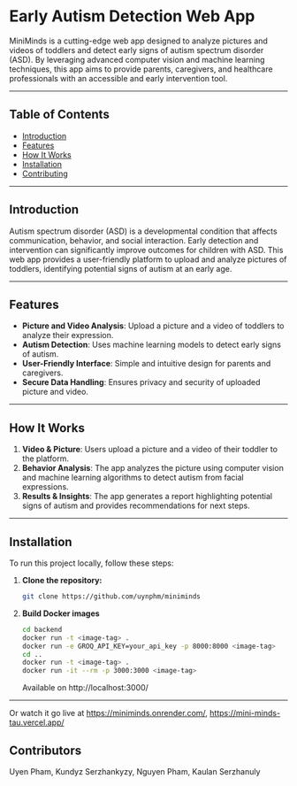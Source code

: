# Early Autism Detection Web App

MiniMinds is a cutting-edge web app designed to analyze pictures and videos of toddlers and detect early signs of autism spectrum disorder (ASD). By leveraging advanced computer vision and machine learning techniques, this app aims to provide parents, caregivers, and healthcare professionals with an accessible and early intervention tool.

---

## Table of Contents
- [Introduction](#introduction)
- [Features](#features)
- [How It Works](#how-it-works)
- [Installation](#installation)
- [Contributing](#contributing)

---

## Introduction
Autism spectrum disorder (ASD) is a developmental condition that affects communication, behavior, and social interaction. Early detection and intervention can significantly improve outcomes for children with ASD. This web app provides a user-friendly platform to upload and analyze pictures of toddlers, identifying potential signs of autism at an early age.

---

## Features
- **Picture and Video Analysis**: Upload a picture and a video of toddlers to analyze their expression.
- **Autism Detection**: Uses machine learning models to detect early signs of autism.
- **User-Friendly Interface**: Simple and intuitive design for parents and caregivers.
- **Secure Data Handling**: Ensures privacy and security of uploaded picture and video.

---

## How It Works
1. **Video & Picture**: Users upload a picture and a video of their toddler to the platform.
2. **Behavior Analysis**: The app analyzes the picture using computer vision and machine learning algorithms to detect autism from facial expressions.
3. **Results & Insights**: The app generates a report highlighting potential signs of autism and provides recommendations for next steps.
   
---

## Installation
To run this project locally, follow these steps:

1. **Clone the repository:**
   ```bash
   git clone https://github.com/uynphm/miniminds
   ```

2. **Build Docker images**
   ```bash
   cd backend
   docker run -t <image-tag> .
   docker run -e GROQ_API_KEY=your_api_key -p 8000:8000 <image-tag>
   cd ..
   docker run -t <image-tag> .
   docker run -it --rm -p 3000:3000 <image-tag>
   ```
   Available on http://localhost:3000/
---

Or watch it go live at https://miniminds.onrender.com/, https://mini-minds-tau.vercel.app/

## Contributors
Uyen Pham, Kundyz Serzhankyzy, Nguyen Pham, Kaulan Serzhanuly
